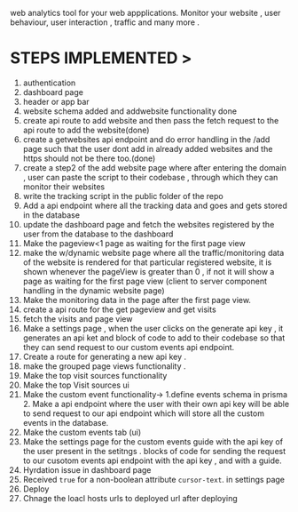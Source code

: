 web analytics tool for your web appplications. Monitor your website , user behaviour, user interaction , traffic and many more .

# STEPS IMPLEMENTED >

1. authentication
2. dashboard page 
3. header or app bar
4. website schema added and addwebsite functionality done
5. create api route to add website and then pass the fetch request to the api route to add the website(done)
6. create a getwebsites api endpoint and do error handling in the /add page such that 
the user dont add in already added websites and the https should not be there too.(done)
7. create a step2 of the add website page where after entering the domain , user can
   paste the script to their codebase , through which they can monitor their websites
8. write the tracking script in the public folder of the repo
9. Add a api endpoint where all the tracking data and goes and gets stored in the database
10. update the dashboard page and fetch the websites registered by the user from the database to the dashboard
11. Make the pageview<1 page as waiting for the first page view
12. make the w/dynamic website page where all the traffic/monitoring data of the website is rendered for that particular registered website, it is shown whenever the pageView
     is greater than 0 , if not it will show a page  as waiting for the first page view
     (client to server component handling in the dynamic website page)
13. Make the monitoring data in the page after the first page view.
14. create a api route for the get pageview and get visits
15. fetch the visits and page view
16.  Make a settings page , when the user clicks on the generate api key , it
     generates an api ket and block of code to add to their codebase so that
     they can send request to our custom events api endpoint.
17. Create a route for generating a new api key .
18. make the grouped page views functionality .
19. Make the top visit sources functionality
20. Make the top Visit sources ui
21. Make the custom event functionality->
     1.define events schema in prisma
     2. Make a api endpoint where the user with their own api key will be able
        to send request to our api endpoint which will store all the custom
        events in the database.
22. Make the custom events tab (ui)
23. Make the settings page for the custom events guide with the api key of the
     user present in the setitngs . blocks of code for sending the request to
     our cusotom events api endpoint with the api key , and with a guide.
24. Hyrdation issue in dashboard page
25. Received `true` for a non-boolean attribute `cursor-text`. in settings page
26. Deploy
27. Chnage the loacl hosts urls to deployed url after deploying

  
     
     

     
   
     
